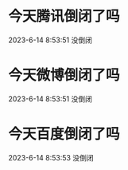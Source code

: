 # 今天腾讯倒闭了吗

2023-6-14 8:53:51 没倒闭

# 今天微博倒闭了吗

2023-6-14 8:53:51 没倒闭

# 今天百度倒闭了吗

2023-6-14 8:53:53 没倒闭

